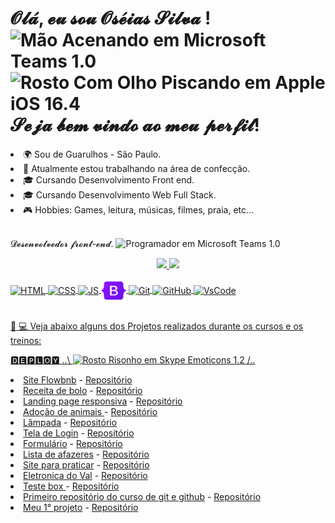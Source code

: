 <h1>𝓞𝓵𝓪́, 𝓮𝓾 𝓼𝓸𝓾 𝓞𝓼𝓮́𝓲𝓪𝓼 𝓢𝓲𝓵𝓿𝓪 ! <img src="https://em-content.zobj.net/source/microsoft-teams/337/waving-hand_1f44b.png" srcset="https://em-content.zobj.net/source/microsoft-teams/337/waving-hand_1f44b.png 2x" alt="Mão Acenando em Microsoft Teams 1.0" width="35" height="35"> <img src="https://em-content.zobj.net/thumbs/120/apple/354/winking-face_1f609.png" srcset="https://em-content.zobj.net/thumbs/240/apple/354/winking-face_1f609.png 2x" alt="Rosto Com Olho Piscando em Apple iOS 16.4" width="35" height="35"> <br> 𝓢𝓮𝓳𝓪 𝓫𝓮𝓶 𝓿𝓲𝓷𝓭𝓸 𝓪𝓸 𝓶𝓮𝓾 𝓹𝓮𝓻𝓯𝓲𝓵!</h1>

<li>🌍  Sou de Guarulhos - São Paulo.</li>
<li>🚀 Atualmente estou trabalhando na área de confecção.</li>
<li>🎓 Cursando Desenvolvimento Front end.</li>
<li>🎓 Cursando Desenvolvimento Web Full Stack.</li>
<li>🎮 Hobbies: Games, leitura, músicas, filmes, praia, etc...</li><br>

𝓓𝓮𝓼𝓮𝓷𝓿𝓸𝓵𝓿𝓮𝓭𝓸𝓻  𝓯𝓻𝓸𝓷𝓽-𝓮𝓷𝓭.
<img src="https://em-content.zobj.net/source/microsoft-teams/337/technologist_1f9d1-200d-1f4bb.png" srcset="https://em-content.zobj.net/source/microsoft-teams/337/technologist_1f9d1-200d-1f4bb.png 2x" alt="Programador em Microsoft Teams 1.0" width="75" height="75"><br> 

<div align="center">
  <a href="https://github.com/Oseias22">
  <img height="180em" src="https://github-readme-stats.vercel.app/api?username=Oseias22&show_icons=true&theme=cobalt&include_all_commits=true&count_private=true"/>
  <img height="180em" src="https://github-readme-stats.vercel.app/api/top-langs/?username=Oseias22&layout=compact&langs_count=7&theme=cobalt"/>
</div>
 
<img align="center" alt="HTML" height="30" width="40" src="https://camo.githubusercontent.com/da7acacadecf91d6dc02efcd2be086bb6d78ddff19a1b7a0ab2755a6fda8b1e9/68747470733a2f2f63646e2e6a7364656c6976722e6e65742f67682f64657669636f6e732f64657669636f6e2f69636f6e732f68746d6c352f68746d6c352d6f726967696e616c2e737667" data-canonical-src="https://cdn.jsdelivr.net/gh/devicons/devicon/icons/html5/html5-original.svg" style="max-width: 100%;"> <img align="center" alt="CSS" height="30" width="40" src="https://camo.githubusercontent.com/2e496d4bfc6f753ddca87b521ce95c88219f77800212ffa6d4401ad368c82170/68747470733a2f2f63646e2e6a7364656c6976722e6e65742f67682f64657669636f6e732f64657669636f6e2f69636f6e732f637373332f637373332d6f726967696e616c2e737667" data-canonical-src="https://cdn.jsdelivr.net/gh/devicons/devicon/icons/css3/css3-original.svg" style="max-width: 100%;"> <img align="center" alt="JS" height="30" width="40" src="https://camo.githubusercontent.com/442c452cb73752bb1914ce03fce2017056d651a2099696b8594ddf5ccc74825e/68747470733a2f2f63646e2e6a7364656c6976722e6e65742f67682f64657669636f6e732f64657669636f6e2f69636f6e732f6a6176617363726970742f6a6176617363726970742d6f726967696e616c2e737667" data-canonical-src="https://cdn.jsdelivr.net/gh/devicons/devicon/icons/javascript/javascript-original.svg" style="max-width: 100%;"> <img align="center" alt="Math-Bootstrap" height="37" width="40" src="https://raw.githubusercontent.com/devicons/devicon/master/icons/bootstrap/bootstrap-original.svg" style="max-width: 100%;"> <img align="center" alt="Git" height="30" width="40" src="https://camo.githubusercontent.com/dc9e7e657b4cd5ba7d819d1a9ce61434bd0ddbb94287d7476b186bd783b62279/68747470733a2f2f63646e2e6a7364656c6976722e6e65742f67682f64657669636f6e732f64657669636f6e2f69636f6e732f6769742f6769742d6f726967696e616c2e737667" data-canonical-src="https://cdn.jsdelivr.net/gh/devicons/devicon/icons/git/git-original.svg" style="max-width: 100%;"> <img align="center" alt="GitHub" height="40" width="40" src="https://camo.githubusercontent.com/1bf4c2651fe7a1ee02aff1a5d21b403d15a67be50d9b3591adc48d2d156d8cc0/68747470733a2f2f696d672e69636f6e73382e636f6d2f666c75656e63792f3531322f6769746875622e706e67" data-canonical-src="https://img.icons8.com/fluency/512/github.png" style="max-width: 100%;"> <img align="center" alt="VsCode " height="30" width="40" src="https://camo.githubusercontent.com/5fa137d222dde7b69acd22c6572a065ce3656e6ffa1f5e88c1b5c7a935af3cc6/68747470733a2f2f63646e2e6a7364656c6976722e6e65742f67682f64657669636f6e732f64657669636f6e2f69636f6e732f7673636f64652f7673636f64652d6f726967696e616c2e737667" data-canonical-src="https://cdn.jsdelivr.net/gh/devicons/devicon/icons/vscode/vscode-original.svg" style="max-width: 100%;">

<h2 dir="auto"></h2>

📖 💻 Veja abaixo alguns dos Projetos realizados durante os cursos e os treinos:<br>

🅳🅴🅿🅻🅾🆈 ..\ <img src="https://em-content.zobj.net/source/skype/289/grinning-face_1f600.png" srcset="https://em-content.zobj.net/source/skype/289/grinning-face_1f600.png 2x" alt="Rosto Risonho em Skype Emoticons 1.2" width="20" height="20"> /..

<li><a href="https://oseias22.github.io/Flowbnb/" rel="nofollow"> Site Flowbnb</a> - <a href="https://github.com/Oseias22/Flowbnb">Repositório</a></li>

<li><a href="https://oseias22.github.io/Receita-de-bolo/" rel="nofollow"> Receita de bolo</a> - <a href="https://github.com/Oseias22/Receita-de-bolo">Repositório</a></li>

<li><a href="https://oseias22.github.io/Landing-page/" rel="nofollow"> Landing page responsiva</a> - <a href="https://github.com/Oseias22/Landing-page">Repositório</a></li>

 <li><a href="https://oseias22.github.io/doacao-de-animais/" rel="nofollow"> Adoção de animais </a> - <a href="https://github.com/Oseias22/site-sobre-animais">Repositório</a></li>
 
 <li><a href="https://oseias22.github.io/Lampada/" rel="nofollow"> Lâmpada</a> - <a href="https://github.com/Oseias22/Lampada">Repositório</a></li>

<li><a href="https://oseias22.github.io/tela-de-login/" rel="nofollow"> Tela de Login</a> - <a href="https://github.com/Oseias22/tela-de-login">Repositório</a></li>

<li><a href="https://oseias22.github.io/Formulario/" rel="nofollow"> Formulário</a> - <a href="https://github.com/Oseias22/Formulario">Repositório</a></li>

<li><a href="https://oseias22.github.io/Lista-de-afazeres/" rel="nofollow"> Lista de afazeres</a> - <a href="https://github.com/Oseias22/codigo-todo-dia-03">Repositório</a></li>
 
 <li><a href="https://oseias22.github.io/Site-para-praticar/" rel="nofollow"> Site para praticar</a> - <a href="https://github.com/Oseias22/Site-para-treino">Repositório</a></li>
 
 <li><a href="https://oseias22.github.io/Eletronica-do-Val/" rel="nofollow"> Eletronica do Val</a> - <a href="https://github.com/Oseias22/Eletronica-do-Val">Repositório</a></li>
 
 <li><a href="https://oseias22.github.io/teste-box/" rel="nofollow"> Teste box </a> - <a href="https://github.com/Oseias22/teste-box">Repositório</a></li>
 
 <li><a href="https://oseias22.github.io/ola-mundo/" rel="nofollow"> Primeiro repositório do curso de git e github</a> - <a href="https://github.com/Oseias22/ola-mundo">Repositório</a></li>
 
<li><a href="https://oseias22.github.io/meu-primeiro-projeto/" rel="nofollow"> Meu 1° projeto</a> - <a href="https://github.com/Oseias22/meu-primeiro-projeto">Repositório</a></li>
